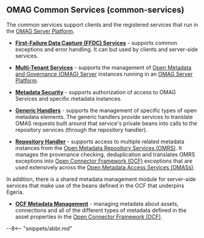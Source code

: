 
<!-- SPDX-License-Identifier: CC-BY-4.0 -->
<!-- Copyright Contributors to the ODPi Egeria project. -->

## OMAG Common Services (common-services)

The common services support clients and the registered services that run in the [OMAG Server Platform](/concepts/omag-server-platform).

* **[First-Failure Data Capture (FFDC) Services](/services/ffdc-services)** - supports common exceptions and error handling.  It can but used by clients and server-side services.

* **[Multi-Tenant Services](/services/multi-tenant)** - supports the management of [Open Metadata and Governance (OMAG) Server](/concepts/omag-server) instances running in an [OMAG Server Platform](/concepts/omag-server-platform).

* **[Metadata Security](/services/metadata-security-services)** - supports authorization of access to OMAG Services and specific metadata instances.

* **[Generic Handlers](/services/generic-handlers)** - supports the management of specific types of open metadata elements.  The generic handlers provide services to translate OMAS requests built around that service's private beans into calls to the repository services (through the repository handler).

* **[Repository Handler](/services/repository-handler)** - supports access to multiple related metadata instances from the
[Open Metadata Repository Services (OMRS)](/services/omrs/overview). It manages the provenance checking, deduplication and translates OMRS exceptions into [Open Connector Framework (OCF)](/frameworks/ocf/overview) exceptions that are
used extensively across the [Open Metadata Access Services (OMASs)](/services/omas).

In addition, there is a shared metadata management module for
server-side services that make use of the beans defined in the OCF that underpins Egeria.

* **[OCF Metadata Management](/services/ocf-metadata-management)** - managing metadata about assets, connections and all of the different types of metadata defined in the asset properties in the [Open Connector Framework (OCF)](/frameworks/ocf/overview).

--8<-- "snippets/abbr.md"
